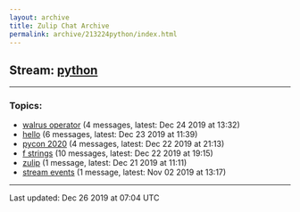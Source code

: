 ```yaml
---
layout: archive
title: Zulip Chat Archive
permalink: archive/213224python/index.html
---
```


## Stream: [python](https://programmers.zulipchat.com/archive/213224python/index.html)
---

### Topics:

* [walrus operator](16779walrusoperator.html) (4 messages, latest: Dec 24 2019 at 13:32)
* [hello](47413hello.html) (6 messages, latest: Dec 23 2019 at 11:39)
* [pycon 2020](34382pycon2020.html) (4 messages, latest: Dec 22 2019 at 21:13)
* [f strings](44113fstrings.html) (10 messages, latest: Dec 22 2019 at 19:15)
* [zulip](12309zulip.html) (1 message, latest: Dec 21 2019 at 11:11)
* [stream events](95106streamevents.html) (1 message, latest: Nov 02 2019 at 13:17)

<hr><p>Last updated: Dec 26 2019 at 07:04 UTC</p>